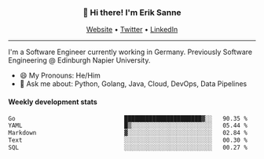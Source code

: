 <h3 align="center">👋 Hi there! I'm Erik Sanne</h3>
<p align="center">
  <a href="https://eriksanne.com">Website</a> •
  <a href="https://twitter.com/ErikKonradSanne">Twitter</a> •
  <a href="https://www.linkedin.com/in/eriksanne/">LinkedIn</a>
</p>

---
I'm a Software Engineer currently working in Germany. Previously Software Engineering @ Edinburgh Napier University.

- 😄 My Pronouns: He/Him
- 💬 Ask me about: Python, Golang, Java, Cloud, DevOps, Data Pipelines

<h4>Weekly development stats</h4>
<!--START_SECTION:waka-->

```txt
Go                               ██████████████████████▓░░   90.35 %
YAML                             █▒░░░░░░░░░░░░░░░░░░░░░░░   05.44 %
Markdown                         ▓░░░░░░░░░░░░░░░░░░░░░░░░   02.84 %
Text                             ░░░░░░░░░░░░░░░░░░░░░░░░░   00.30 %
SQL                              ░░░░░░░░░░░░░░░░░░░░░░░░░   00.27 %
```

<!--END_SECTION:waka-->
